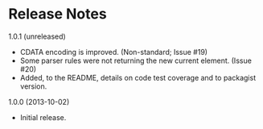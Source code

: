 # Release Notes

1.0.1 (unreleased)
- CDATA encoding is improved. (Non-standard; Issue #19)
- Some parser rules were not returning the new current element. (Issue #20)
- Added, to the README, details on code test coverage and to packagist version.

1.0.0 (2013-10-02)
- Initial release.
